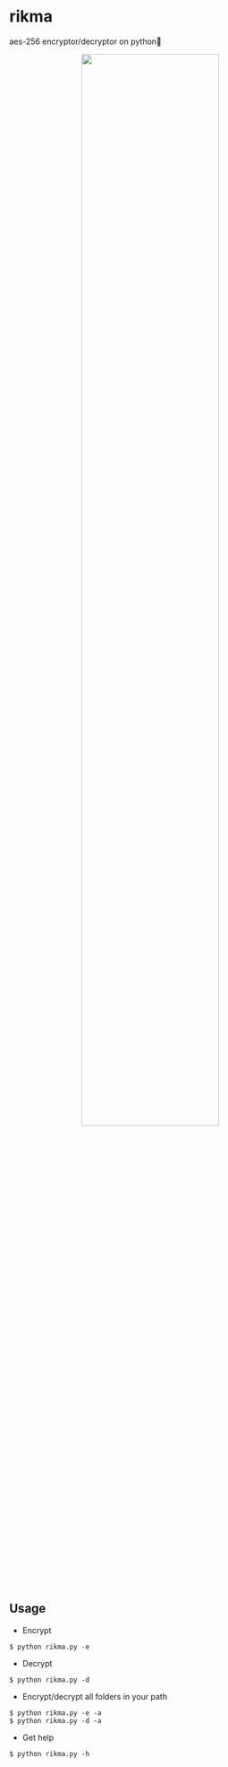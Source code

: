 # rikma
aes-256 encryptor/decryptor on python🐍

<p align="center">
  <img src="https://user-images.githubusercontent.com/78678868/130137480-46a72bd3-d7ee-413d-942b-b03a8931ba87.png" width=70% height=70%>
</p>

Usage
----
* Encrypt
```
$ python rikma.py -e
```
* Decrypt
```
$ python rikma.py -d
```
* Encrypt/decrypt all folders in your path
```
$ python rikma.py -e -a
$ python rikma.py -d -a
```
* Get help
```
$ python rikma.py -h
```
